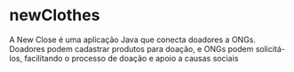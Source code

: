 # newClothes
A New Close é uma aplicação Java que conecta doadores a ONGs. Doadores podem cadastrar produtos para doação, e ONGs podem solicitá-los, facilitando o processo de doação e apoio a causas sociais
